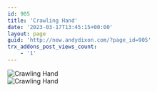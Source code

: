 ```yaml
---
id: 905
title: 'Crawling Hand'
date: '2023-03-17T13:45:15+00:00'
layout: page
guid: 'http://new.andydixon.com/?page_id=905'
trx_addons_post_views_count:
    - '1'
---
```


![Crawling Hand](https://i0.wp.com/assets.g8x2.ldn.idrivee2-23.com/posters/Crawling%20Hand%2001.jpg?w=1200&ssl=1 "Crawling Hand")  
![Crawling Hand](https://i0.wp.com/assets.g8x2.ldn.idrivee2-23.com/posters/Crawling%20Hand%2002.jpg?w=1200&ssl=1 "Crawling Hand")